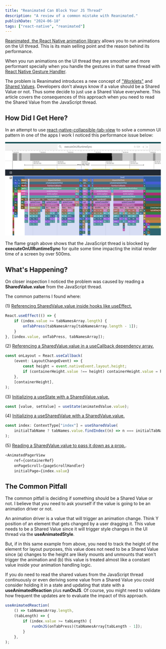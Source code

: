 ```yaml
---
title: "Reanimated Can Block Your JS Thread"
description: "A review of a common mistake with Reanimated."
publishDate: "2024-06-18"
tags: ["react-native", "reanimated"]
---
```


[Reanimated, the React Native animation
library](https://docs.swmansion.com/react-native-reanimated/) allows you to run
animations on the UI thread. This is its main selling point and the reason
behind its performance.

When you run animations on the UI thread they are smoother and more performant
specially when you handle the gestures in that same thread with [React Native Gesture
Handler](https://docs.swmansion.com/react-native-gesture-handler/docs/).

The problem is Reanimated introduces a new concept of ["Worklets"](https://docs.swmansion.com/react-native-reanimated/docs/fundamentals/glossary#worklet) and [Shared
Values](https://docs.swmansion.com/react-native-reanimated/docs/fundamentals/glossary#shared-value). Developers don't always know if a value should be a Shared Value or not.
Thus some decide to just use a Shared Value everywhere. This article covers the
consequences of this approach when you need to read the Shared Value from the
JavaScript thread.

## How Did I Get Here?

In an attempt to use
[react-native-collapsible-tab-view](https://github.com/PedroBern/react-native-collapsible-tab-view)
to solve a common UI pattern in one of the apps I work I noticed this
performance issue below:

![FlameGraph](./cpu-profile-of-collapsible-tab-view.png)

The flame graph above shows that the JavaScript thread is blocked by **executeOnUIRuntimeSync**
for quite some time impacting the initial render time of a screen by over 500ms.

## What's Happening?

On closer inspection I noticed the problem was caused by reading a
**SharedValue.value** from the JavaScript thread.

The common patterns I found where:

(1) [Referencing SharedValue.value inside hooks like useEffect.](https://github.com/PedroBern/react-native-collapsible-tab-view/blob/80dcd0ce40d8172e92aae30141dac4046f190644/src/Container.tsx#L316-L320)

```typescript
React.useEffect(() => {
	if (index.value >= tabNamesArray.length) {
		onTabPress(tabNamesArray[tabNamesArray.length - 1]);
	}
}, [index.value, onTabPress, tabNamesArray]);
```

(2) [Referencing a SharedValue.value in a useCallback dependency
array.](https://github.com/PedroBern/react-native-collapsible-tab-view/blob/80dcd0ce40d8172e92aae30141dac4046f190644/src/Container.tsx#L288-L294)

```typescript
const onLayout = React.useCallback(
	(event: LayoutChangeEvent) => {
		const height = event.nativeEvent.layout.height;
		if (containerHeight.value !== height) containerHeight.value = height;
	},
	[containerHeight],
);
```

(3) [Initializing a useState with a
SharedValue.value.](https://github.com/PedroBern/react-native-collapsible-tab-view/blob/80dcd0ce40d8172e92aae30141dac4046f190644/src/hooks.tsx#L589)

```typescript
const [value, setValue] = useState(animatedValue.value);
```

(4) [Initializing a useSharedValue with a
SharedValue.value.](https://github.com/PedroBern/react-native-collapsible-tab-view/blob/80dcd0ce40d8172e92aae30141dac4046f190644/src/Container.tsx#L134-L137)

```typescript
const index: ContextType["index"] = useSharedValue(
	initialTabName ? tabNames.value.findIndex((n) => n === initialTabName) : 0,
);
```

(5) [Reading a SharedValue.value to pass it down as a prop.](https://github.com/PedroBern/react-native-collapsible-tab-view/blob/80dcd0ce40d8172e92aae30141dac4046f190644/src/Container.tsx#L433).

```typescript
<AnimatedPagerView
    ref={containerRef}
    onPageScroll={pageScrollHandler}
    initialPage={index.value}

```

## The Common Pitfall

The common pitfall is deciding if something should be a Shared Value or not. I
believe that you need to ask yourself if the value is going to be an animation driver
or not.

An animation driver is a value that will trigger an animation change. Think Y
position of an element that gets changed by a user dragging it. This value needs
to be a Shared Value since it will trigger style changes in the UI thread via
the **useAnimatedStyle**.

But, if in this same example from above, you need to track the height of the
element for layout purposes, this value does not need to be a Shared Value since
(a) changes to the height are likely mounts and unmounts that won't trigger the
animation and (b) this value is treated almost like a constant value inside your
animation handling logic.

If you do need to read the shared values from the JavaScript thread continuously
or even deriving some value from a Shared Value you could consider holding it in
a state and updating that state with a **useAnimatedReaction** plus **runOnJS**.
Of course, you might need to validate how frequent the updates are to evaluate
the impact of this approach.

```typescript
useAnimatedReaction(
	() => tabNamesArray.length,
	(tabLength) => {
		if (index.value >= tabLength) {
			runOnJS(onTabPress)(tabNamesArray[tabLength - 1]);
		}
	},
);
```
